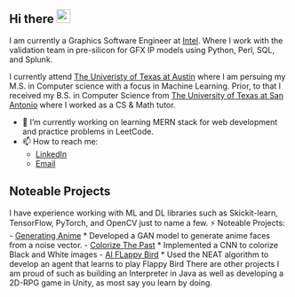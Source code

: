 ## Hi there <img src="https://codingnbb.com/images/wavehand.gif" width="25px">
I am currently a Graphics Software Engineer at [Intel](https://www.intel.com/content/www/us/en/homepage.html). Where I work with the validation team in pre-silicon for GFX IP models using Python, Perl, SQL, and Splunk. 

I currently attend [The Univeristy of Texas at Austin](https://www.cs.utexas.edu/) where I am persuing my M.S. in Computer science with a focus in Machine Learning. Prior, to that I received my B.S. in Computer Science from [The University of Texas at San Antonio](https://cs.utsa.edu/) where I worked as a CS & Math tutor.


- 🔭 I’m currently working on learning MERN stack for web development and practice problems in LeetCode.
- 📫 How to reach me:
    - [LinkedIn](https://www.linkedin.com/in/faadnd/)
    - [Email](mailto:faadnd@utexas.edu?subject=[GitHub]%20Source%20Han%20Sans)


## Noteable Projects
I have experience working with ML and DL libraries such as Skickit-learn, TensorFlow, PyTorch, and OpenCV just to name a few. 
 ⚡ Noteable Projects:
    - [Generating Anime](https://github.com/tsusdere/Generating-Anime)
        * Developed a GAN model to generate anime faces from a noise vector.
    - [Colorize The Past](https://github.com/tsusdere/Colorize_The_past)
        * Implemented a CNN to colorize Black and White images
    - [AI FLappy Bird](https://github.com/tsusdere/AIFlappyBird)
        * Used the NEAT algorithm to develop an agent that learns to play Flappy Bird
   There are other projects I am proud of such as building an Interpreter in Java as well as developing a 2D-RPG game in Unity, as most say
   you learn by doing.
    
<!--
**tsusdere/tsusdere** is a ✨ _special_ ✨ repository because its `README.md` (this file) appears on your GitHub profile.

Here are some ideas to get you started:

- 🔭 I’m currently working on ...
- 🌱 I’m currently learning ...
- 👯 I’m looking to collaborate on ...
- 🤔 I’m looking for help with ...
- 💬 Ask me about ...
- 📫 How to reach me: ...
- 😄 Pronouns: ...
- ⚡ Fun fact: ...
-->
